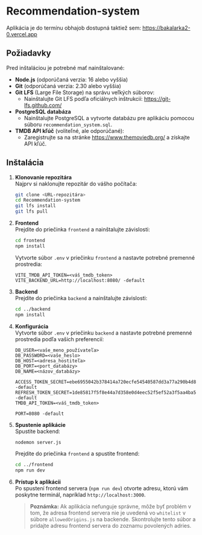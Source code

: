 # Recommendation-system
Aplikácia je do termínu obhajob dostupná taktiež sem: https://bakalarka2-0.vercel.app 

## Požiadavky
Pred inštaláciou je potrebné mať nainštalované:
- **Node.js** (odporúčaná verzia: 16 alebo vyššia)
- **Git** (odporúčaná verzia: 2.30 alebo vyššia)
- **Git LFS** (Large File Storage) na správu veľkých súborov:
  - Nainštalujte Git LFS podľa oficiálnych inštrukcií: https://git-lfs.github.com/
- **PostgreSQL databáza**
  - Nainštalujte PostgreSQL a vytvorte databázu pre aplikáciu pomocou súboru `recommendation_system.sql`.
- **TMDB API kľúč** (voliteľné, ale odporúčané):
  - Zaregistrujte sa na stránke https://www.themoviedb.org/ a získajte API kľúč. 

## Inštalácia

1. **Klonovanie repozitára**  
   Najprv si naklonujte repozitár do vášho počítača:
   ```bash
   git clone <URL-repozitára>
   cd Recommendation-system
   git lfs install
   git lfs pull
   ```

2. **Frontend**  
   Prejdite do priečinka `frontend` a nainštalujte závislosti:
   ```bash
   cd frontend
   npm install
   ```

   Vytvorte súbor `.env` v priečinku `frontend` a nastavte potrebné premenné prostredia:
   ```plaintext
   VITE_TMDB_API_TOKEN=<váš_tmdb_token>
   VITE_BACKEND_URL=http://localhost:8080/ -default
   ```


3. **Backend**  
   Prejdite do priečinka `backend` a nainštalujte závislosti:
   ```bash
   cd ../backend
   npm install
   ```

4. **Konfigurácia**  
   Vytvorte súbor `.env` v priečinku `backend` a nastavte potrebné premenné prostredia podľa vašich preferencií:
   ```plaintext
   DB_USER=<vaše_meno_používateľa> 
   DB_PASSWORD=<vaše_heslo> 
   DB_HOST=<adresa_hostiteľa> 
   DB_PORT=<port_databázy> 
   DB_NAME=<názov_databázy> 

   ACCESS_TOKEN_SECRET=ebe6955042b378414a720ecfe54540587dd3a77a290b4d856de3f03f3362ca51aa0628f4ed98396a80ddcb165900d56116e1f5d0419f8e2cd42281020acbfdd7 -default
   REFRESH_TOKEN_SECRET=1de85817f5f8e44a7d358e0d4eec52f5ef52a3f5aa4ba597a1cd6b7d62f996a34afdff24b4b5ee1fba295dc61eb32a0990389587337a927d7f5634a022a1f91d -default
   TMDB_API_TOKEN=<váš_tmdb_token>

   PORT=8080 -default
   ```

5. **Spustenie aplikácie**  
   Spustite backend:
   ```bash
   nodemon server.js
   ```
   Prejdite do priečinka `frontend` a spustite frontend:
   ```bash
   cd ../frontend
   npm run dev
   ```

6. **Prístup k aplikácii**  
   Po spustení frontend servera (`npm run dev`) otvorte adresu, ktorú vám poskytne terminál, napríklad `http://localhost:3000`.

   > **Poznámka:** Ak aplikácia nefunguje správne, môže byť problém v tom, že adresa frontend servera nie je uvedená vo `whitelist` v súbore `allowedOrigins.js` na backende. Skontrolujte tento súbor a pridajte adresu frontend servera do zoznamu povolených adries.



